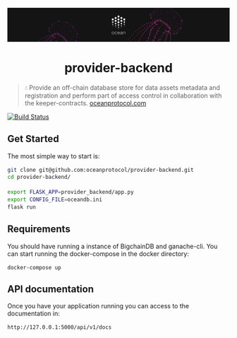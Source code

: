 [![banner](docs/img/repo-banner@2x.png)](https://oceanprotocol.com)

<h1 align="center">provider-backend</h1>

> 💧 Provide an off-chain database store for data assets metadata and registration and perform part of access control in collaboration with the keeper-contracts.
> [oceanprotocol.com](https://oceanprotocol.com)

[![Build Status](https://travis-ci.com/oceanprotocol/provider-backend.svg?token=pA8zcB6SCxKW5MHpqs6L&branch=master)](https://travis-ci.com/oceanprotocol/provider-backend)


Get Started
------------

The most simple way to start is:

```bash
git clone git@github.com:oceanprotocol/provider-backend.git
cd provider-backend/

export FLASK_APP=provider_backend/app.py
export CONFIG_FILE=oceandb.ini 
flask run
```

Requirements
------------

You should have running a instance of BigchainDB and ganache-cli. 
You can start running the docker-compose in the docker directory:

```docker
docker-compose up
```

API documentation
-----------------
Once you have your application running you can access to the documentation in:

```bash
http://127.0.0.1:5000/api/v1/docs
```
